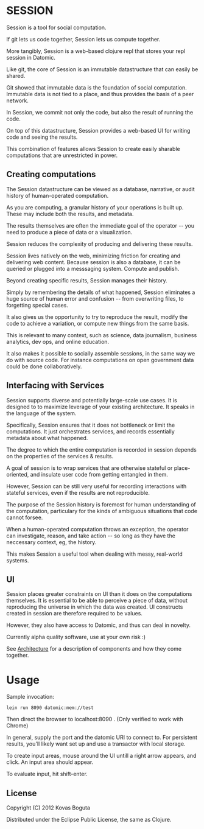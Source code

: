 # SESSION

Session is a tool for social computation. 

If git lets us code together, Session lets us compute together.

More tangibly, Session is a web-based clojure repl that stores your repl session in Datomic. 

Like git, the core of Session is an immutable datastructure that can easily be shared. 

Git showed that immutable data is the foundation of social computation. Immutable data is not tied to a place, and thus provides the basis of a peer network.

In Session, we commit not only the code, but also the result of running the code. 

On top of this datastructure, Session provides a web-based UI for writing code and seeing the results.

This combination of features allows Session to create easily sharable computations that are unrestricted in power.

## Creating computations

The Session datastructure can be viewed as a database, narrative, or audit history of human-operated computation. 

As you are computing, a granular history of your operations is built up. These may include both the results, and metadata.

The results themselves are often the immediate goal of the operator -- you need to produce a piece of data or a visualization.

Session reduces the complexity of producing and delivering these results. 

Session lives natively on the web, minimizing friction for creating and delivering web content. Because session is also a database, it can be queried or plugged into a messsaging system. Compute and publish.

Beyond creating specific results, Session manages their history.

Simply by remembering the details of what happened, Session eliminates a huge source of human error and confusion -- from overwriting files, to forgetting special cases.

It also gives us the opportunity to try to reproduce the result, modify the code to achieve a variation, or compute new things from the same basis.

This is relevant to many context, such as science, data journalism, business analytics, dev ops, and online education.

It also makes it possible to socially assemble sessions, in the same way we do with source code. For instance computations on open government data could be done collaboratively.

## Interfacing with Services

Session supports diverse and potentially large-scale use cases. It is designed to to maximize leverage of your existing architecture. It speaks in the language of the system.

Specifically, Session ensures that it does not bottleneck or limit the computations. It just orchestrates services, and records essentially metadata about what happened.

The degree to which the entire computation is recorded in session depends on the properties of the services & results.

A goal of session is to wrap services that are otherwise stateful or place-oriented, and insulate user code from getting entangled in them.

However, Session can be still very useful for recording interactions with stateful services, even if the results are not reproducible.

The purpose of the Session history is foremost for human understanding of the computation, particulary for the kinds of ambiguous situations that code cannot forsee.

When a human-operated computation throws an exception, the operator can investigate, reason, and take action -- so long as they have the neccessary context, eg, the history.

This makes Session a useful tool when dealing with messy, real-world systems. 

## UI

Session places greater constraints on UI than it does on the computations themselves. It is essential to be able to perceive a piece of data, without reproducing the universe in which the data was created. UI constructs created in session are therefore required to be values. 

However, they also have access to Datomic, and thus can deal in novelty.


Currently alpha quality software, use at your own risk :)

See [Architecture](https://github.com/kovasb/session/wiki/Architecture) for a description of components and how they come together.

# Usage

Sample invocation:

    lein run 8090 datomic:mem://test

Then direct the browser to localhost:8090 . (Only verified to work with Chrome)

In general, supply the port and the datomic URI to connect to. For persistent results, you'll likely want set up and use a transactor with local storage.

To create input areas, mouse around the UI untill a right arrow appears, and click. An input area should appear.

To evaluate input, hit shift-enter.

## License

Copyright (C) 2012 Kovas Boguta

Distributed under the Eclipse Public License, the same as Clojure.
